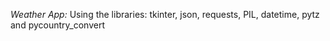 *Weather App:*
Using the libraries: tkinter, json, requests, PIL, datetime, pytz and pycountry_convert